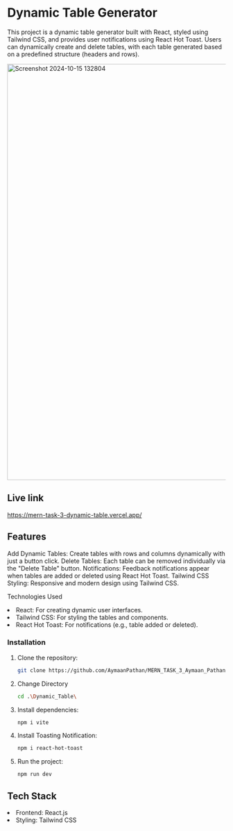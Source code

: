 <h1>Dynamic Table Generator</h1>


This project is a dynamic table generator built with React, styled using Tailwind CSS, and provides user notifications using React Hot Toast. Users can dynamically create and delete tables, with each table generated based on a predefined structure (headers and rows).


<img width="959" alt="Screenshot 2024-10-15 132804" src="https://github.com/user-attachments/assets/98dc9c89-1779-4fc1-bcd3-178ec78f6125">

## Live link
https://mern-task-3-dynamic-table.vercel.app/

## Features
<span>Add Dynamic Tables: Create tables with rows and columns dynamically with just a button click.
Delete Tables: Each table can be removed individually via the "Delete Table" button.
Notifications: Feedback notifications appear when tables are added or deleted using React Hot Toast.
Tailwind CSS Styling: Responsive and modern design using Tailwind CSS.<span/>


Technologies Used
<li>React: For creating dynamic user interfaces.</li>

<li>Tailwind CSS: For styling the tables and components.</li>

<li>React Hot Toast: For notifications (e.g., table added or deleted).</li>

### Installation

1. Clone the repository:

   ```bash
   git clone https://github.com/AymaanPathan/MERN_TASK_3_Aymaan_Pathan-.git
   ````

2. Change Directory
   ````bash
   cd .\Dynamic_Table\
   ````


2. Install dependencies:

    ```bash
    npm i vite
    ```

2. Install Toasting Notification:

    ```bash
    npm i react-hot-toast
    ```
    

4. Run the project:
    ```bash
   npm run dev
    ```


<h2>Tech Stack</h2>
<li>Frontend: React.js</li>
<li>Styling: Tailwind CSS</li>
